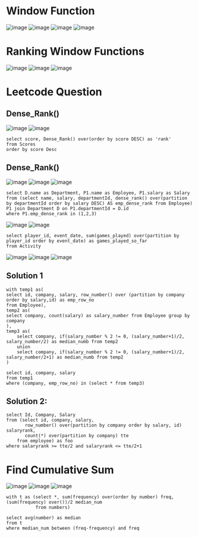 # Window Function 

![image](https://user-images.githubusercontent.com/60442877/214994878-6a118c70-e503-4da2-840f-0fe802313aff.png)
![image](https://user-images.githubusercontent.com/60442877/214994989-7a38b4d6-d808-4624-85ff-e97ed0a6cc80.png)
![image](https://user-images.githubusercontent.com/60442877/214995016-e16c5a51-ee14-46ad-a0bf-4c2cddeedc54.png)
![image](https://user-images.githubusercontent.com/60442877/214995078-be024c66-a810-416a-9e87-b324cb7e3d16.png)

# Ranking Window Functions

![image](https://user-images.githubusercontent.com/60442877/214995144-b3e01168-d38f-4b23-a5b4-526461fbf582.png)
![image](https://user-images.githubusercontent.com/60442877/214995179-a94ee988-126c-4beb-a956-7d856bf953f1.png)
![image](https://user-images.githubusercontent.com/60442877/214995208-5f0793b7-ffed-4b1f-8b98-e1236e5ed1b7.png)

# Leetcode Question

## Dense_Rank() 
![image](https://user-images.githubusercontent.com/60442877/213212657-15b5f8ff-a627-489e-ad29-a4721de35f8f.png)
![image](https://user-images.githubusercontent.com/60442877/213212698-979839c8-cba4-4c95-94e7-6bcadda1513f.png)

    select score, Dense_Rank() over(order by score DESC) as 'rank'
    from Scores
    order by score Desc

## Dense_Rank() 
![image](https://user-images.githubusercontent.com/60442877/213300902-54be024a-019c-4076-869b-a9ae7c4ac4d4.png)
![image](https://user-images.githubusercontent.com/60442877/213300952-67dd5f19-6742-4cd2-b1aa-7989c2650a30.png)
![image](https://user-images.githubusercontent.com/60442877/213300992-3d1bbf75-ec6d-4520-9585-0c873dc3015e.png)

    select D.name as Department, P1.name as Employee, P1.salary as Salary
    from (select name, salary, departmentId, dense_rank() over(partition by departmentId order by salary DESC) AS emp_dense_rank from Employee) P1 join Department D on P1.departmentId = D.id
    where P1.emp_dense_rank in (1,2,3)

![image](https://user-images.githubusercontent.com/60442877/213603725-272fbce1-2166-4910-bb6e-90e735bcd498.png)
![image](https://user-images.githubusercontent.com/60442877/213603742-a7cc6735-b543-4a90-a611-fa38ab9792e6.png)

    select player_id, event_date, sum(games_played) over(partition by player_id order by event_date) as games_played_so_far
    from Activity

![image](https://user-images.githubusercontent.com/60442877/213952664-f475bf6c-c16b-4959-8ee1-2b143009ab0a.png)
![image](https://user-images.githubusercontent.com/60442877/213952684-26eb223d-6616-423a-8c8b-61ed2304f855.png)
![image](https://user-images.githubusercontent.com/60442877/213952730-0f1ed531-17fa-4fd7-9173-a23ef5dcb23d.png)

## Solution 1

    with temp1 as(
    select id, company, salary, row_number() over (partition by company order by salary,id) as emp_row_no
    from Employee),
    temp2 as(
    select company, count(salary) as salary_number from Employee group by company
    ),
    temp3 as(
        select company, if(salary_number % 2 != 0, (salary_number+1)/2, salary_number/2) as median_numb from temp2
        union
        select company, if(salary_number % 2 != 0, (salary_number+1)/2, salary_number/2+1) as median_numb from temp2
    )
    
    select id, company, salary
    from temp1
    where (company, emp_row_no) in (select * from temp3)

## Solution 2:

    select Id, Company, Salary
    from (select id, company, salary, 
           row_number() over(partition by company order by salary, id) salaryrank, 
           count(*) over(partition by company) tte 
        from employee) as foo
    where salaryrank >= tte/2 and salaryrank <= tte/2+1

# Find Cumulative Sum

![image](https://user-images.githubusercontent.com/60442877/214458582-d64ece44-a014-433f-b7f3-5c1af28d6358.png)
![image](https://user-images.githubusercontent.com/60442877/214458591-ca227946-8a7d-4165-9598-e250d4e0567c.png)
![image](https://user-images.githubusercontent.com/60442877/214458533-f4c090f2-13bb-43b7-ad30-1452546326cd.png)

    with t as (select *, sum(frequency) over(order by number) freq, (sum(frequency) over())/2 median_num
               from numbers)

    select avg(number) as median
    from t
    where median_num between (freq-frequency) and freq



